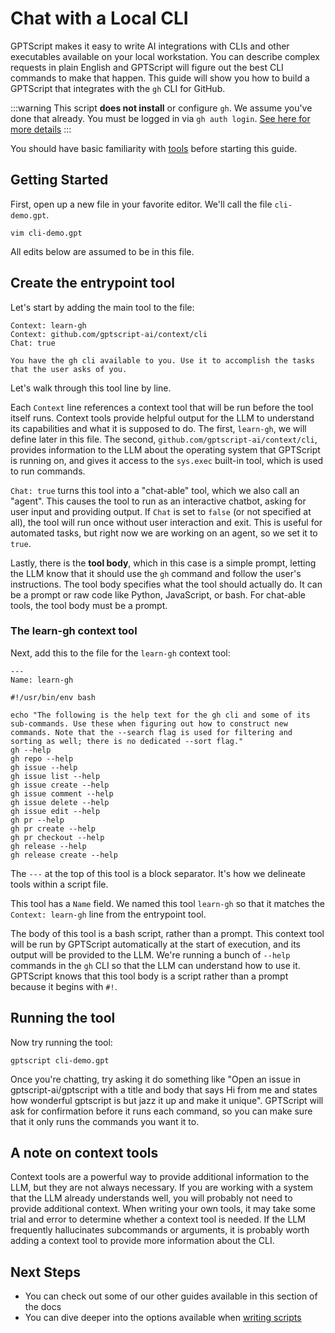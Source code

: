 # Chat with a Local CLI

GPTScript makes it easy to write AI integrations with CLIs and other executables available on your local workstation.
You can describe complex requests in plain English and GPTScript will figure out the best CLI commands to make that happen.
This guide will show you how to build a GPTScript that integrates with the `gh` CLI for GitHub.

:::warning
This script **does not install** or configure `gh`. We assume you've done that already.
You must be logged in via `gh auth login`. [See here for more details](https://docs.github.com/en/github-cli/github-cli/quickstart)
:::

You should have basic familiarity with [tools](../03-tools/01-using.md) before starting this guide.

## Getting Started

First, open up a new file in your favorite editor. We'll call the file `cli-demo.gpt`.

```
vim cli-demo.gpt
```

All edits below are assumed to be in this file.

## Create the entrypoint tool

Let's start by adding the main tool to the file:

```
Context: learn-gh
Context: github.com/gptscript-ai/context/cli
Chat: true

You have the gh cli available to you. Use it to accomplish the tasks that the user asks of you.

```

Let's walk through this tool line by line.

Each `Context` line references a context tool that will be run before the tool itself runs.
Context tools provide helpful output for the LLM to understand its capabilities and what it is supposed to do.
The first, `learn-gh`, we will define later in this file.
The second, `github.com/gptscript-ai/context/cli`, provides information to the LLM about the operating system that GPTScript is running on,
and gives it access to the `sys.exec` built-in tool, which is used to run commands.

`Chat: true` turns this tool into a "chat-able" tool, which we also call an "agent".
This causes the tool to run as an interactive chatbot, asking for user input and providing output.
If `Chat` is set to `false` (or not specified at all), the tool will run once without user interaction and exit.
This is useful for automated tasks, but right now we are working on an agent, so we set it to `true`.

Lastly, there is the **tool body**, which in this case is a simple prompt, letting the LLM know that it should use the `gh` command and follow the user's instructions.
The tool body specifies what the tool should actually do. It can be a prompt or raw code like Python, JavaScript, or bash.
For chat-able tools, the tool body must be a prompt.

### The learn-gh context tool

Next, add this to the file for the `learn-gh` context tool:

```
---
Name: learn-gh

#!/usr/bin/env bash

echo "The following is the help text for the gh cli and some of its sub-commands. Use these when figuring out how to construct new commands. Note that the --search flag is used for filtering and sorting as well; there is no dedicated --sort flag."
gh --help
gh repo --help
gh issue --help
gh issue list --help
gh issue create --help
gh issue comment --help
gh issue delete --help
gh issue edit --help
gh pr --help
gh pr create --help
gh pr checkout --help
gh release --help
gh release create --help
```

The `---` at the top of this tool is a block separator. It's how we delineate tools within a script file.

This tool has a `Name` field. We named this tool `learn-gh` so that it matches the `Context: learn-gh` line from the entrypoint tool.

The body of this tool is a bash script, rather than a prompt.
This context tool will be run by GPTScript automatically at the start of execution, and its output will be provided to the LLM.
We're running a bunch of `--help` commands in the `gh` CLI so that the LLM can understand how to use it.
GPTScript knows that this tool body is a script rather than a prompt because it begins with `#!`.

## Running the tool

Now try running the tool:

```
gptscript cli-demo.gpt
```

Once you're chatting, try asking it do something like "Open an issue in gptscript-ai/gptscript with a title and body that says Hi from me and states how wonderful gptscript is but jazz it up and make it unique".
GPTScript will ask for confirmation before it runs each command, so you can make sure that it only runs the commands you want it to.

## A note on context tools

Context tools are a powerful way to provide additional information to the LLM, but they are not always necessary.
If you are working with a system that the LLM already understands well, you will probably not need to provide additional context.
When writing your own tools, it may take some trial and error to determine whether a context tool is needed.
If the LLM frequently hallucinates subcommands or arguments, it is probably worth adding a context tool to provide more information about the CLI.

## Next Steps

- You can check out some of our other guides available in this section of the docs
- You can dive deeper into the options available when [writing scripts](/tools/gpt-file-reference)
